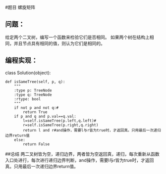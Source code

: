#题目
螺旋矩阵
## 问题： 
给定两个二叉树，编写一个函数来检验它们是否相同。
如果两个树在结构上相同，并且节点具有相同的值，则认为它们是相同的。
## 编程实现：
class Solution(object):

    def isSameTree(self, p, q):
        """
        :type p: TreeNode
        :type q: TreeNode
        :rtype: bool
        """
        if not p and not q:#
            return True
        if p and q and p.val==q.val:
            l=self.isSameTree(p.left,q.left)#
            r=self.isSameTree(p.right,q.right)
            return l and r#and操作，需要l与r皆为true时，才返回真。只用最后一次递归边界return值
        else:
            return False
        
##总结
两二叉树皆为空，递归边界，两者皆为空返回真，递归，每次重新从函数入口处进行，每次进行递归边界判断，and操作，需要l与r皆为true时，才返回真。只用最后一次递归边界return值。